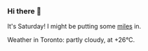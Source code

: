 ### Hi there :wave:

It's Saturday! I might be putting some [miles](https://www.strava.com/athletes/889963) in.

Weather in Toronto: partly cloudy, at +26°C.
